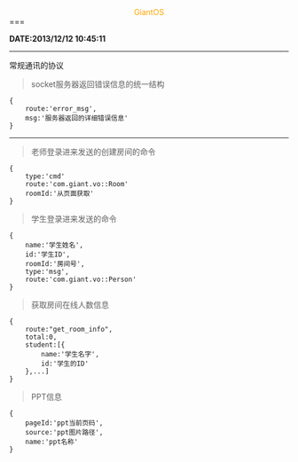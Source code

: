 <center><font color="orange">GiantOS</font></center>  
===

**DATE:2013/12/12 10:45:11**


----------

常规通讯的协议 
>socket服务器返回错误信息的统一结构

	{
		route:'error_msg',
		msg:'服务器返回的详细错误信息'
	}


----------


>老师登录进来发送的创建房间的命令

	{
		type:'cmd'
		route:'com.giant.vo::Room'
		roomId:'从页面获取'
	}

>学生登录进来发送的命令  

	{
		name:'学生姓名',
		id:'学生ID',
		roomId:'房间号',
		type:'msg',
		route:'com.giant.vo::Person'
	}


>获取房间在线人数信息 
	
	{
		route:"get_room_info",
		total:0,
		student:[{
			name:'学生名字',
			id:'学生的ID'
		},...]
	}

>PPT信息

	{
		pageId:'ppt当前页码',
		source:'ppt图片路径',
		name:'ppt名称'
	}

